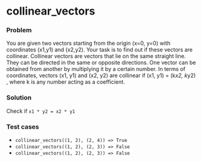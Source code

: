 # collinear_vectors

### Problem
You are given two vectors starting from the origin (x=0, y=0) with coordinates (x1,y1) and (x2,y2). Your task is to find out if these vectors are collinear. Collinear vectors are vectors that lie on the same straight line. They can be directed in the same or opposite directions. One vector can be obtained from another by multiplying it by a certain number. In terms of coordinates, vectors (x1, y1) and (x2, y2) are collinear if (x1, y1) = (k*x2, k*y2) , where k is any number acting as a coefficient.

### Solution

Check if `x1 * y2 = x2 * y1`

### Test cases

* `collinear_vectors((1, 2), (2, 4)) => True`
* `collinear_vectors((1, 2), (2, 3)) => False`
* `collinear_vectors((1, 2), (2, 3)) => False`

